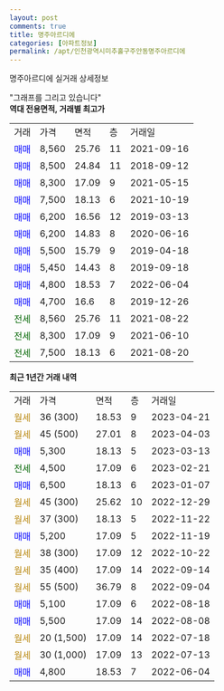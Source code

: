 ```yaml
---
layout: post
comments: true
title: 명주아르디에
categories: [아파트정보]
permalink: /apt/인천광역시미추홀구주안동명주아르디에
---
```


명주아르디에 실거래 상세정보

<script type="text/javascript">
  google.charts.load('current', {'packages':['line', 'corechart']});
  google.charts.setOnLoadCallback(drawChart);

  function drawChart() {
    var data = new google.visualization.DataTable();
    data.addColumn('date', '거래일');
    data.addColumn('number', "매매");
    data.addColumn('number', "전세");
    data.addColumn('number', "전매");

    data.addRows([[new Date(Date.parse("2023-04-21")), null, null, null], [new Date(Date.parse("2023-04-03")), null, null, null], [new Date(Date.parse("2023-03-13")), 5300, null, null], [new Date(Date.parse("2023-02-21")), null, 4500, null], [new Date(Date.parse("2023-01-07")), 6500, null, null], [new Date(Date.parse("2022-12-29")), null, null, null], [new Date(Date.parse("2022-11-22")), null, null, null], [new Date(Date.parse("2022-11-19")), 5200, null, null], [new Date(Date.parse("2022-10-22")), null, null, null], [new Date(Date.parse("2022-09-14")), null, null, null], [new Date(Date.parse("2022-09-04")), null, null, null], [new Date(Date.parse("2022-08-18")), 5100, null, null], [new Date(Date.parse("2022-08-08")), 5500, null, null], [new Date(Date.parse("2022-07-18")), null, null, null], [new Date(Date.parse("2022-07-13")), null, null, null], [new Date(Date.parse("2022-06-04")), 4800, null, null]]);

    var options = {
      hAxis: {
        format: 'yyyy/MM/dd'
      },    
      lineWidth: 0,
      pointsVisible: true,    
      title: '최근 1년간 유형별 실거래가 분포',
      legend: { position: 'bottom' }
    };

    var formatter = new google.visualization.NumberFormat({pattern:'###,###'} );
    formatter.format(data, 1);
    formatter.format(data, 2);
    
    setTimeout(function() {
        var chart = new google.visualization.LineChart(document.getElementById('columnchart_material'));
        chart.draw(data, (options));
        document.getElementById('loading').style.display = 'none';
    }, 200);
  }
</script>


<div id="loading" style="z-index:20; display: block; margin-left: 0px">"그래프를 그리고 있습니다"</div>
<div id="columnchart_material" style="width: 95%; margin-left: 0px; display: block"></div>
<!-- contents start -->
<b>역대 전용면적, 거래별 최고가</b>
<table class="sortable">
    <tr>
      <td>거래</td>
      <td>가격</td>
      <td>면적</td>
      <td>층</td>
      <td>거래일</td>
    </tr>
        <tr>
          <td><a style="color: blue">매매</a></td>
          <td>8,560</td>
          <td>25.76</td>
          <td>11</td>
          <td>2021-09-16</td>
        </tr>            <tr>
          <td><a style="color: blue">매매</a></td>
          <td>8,500</td>
          <td>24.84</td>
          <td>11</td>
          <td>2018-09-12</td>
        </tr>            <tr>
          <td><a style="color: blue">매매</a></td>
          <td>8,300</td>
          <td>17.09</td>
          <td>9</td>
          <td>2021-05-15</td>
        </tr>            <tr>
          <td><a style="color: blue">매매</a></td>
          <td>7,500</td>
          <td>18.13</td>
          <td>6</td>
          <td>2021-10-19</td>
        </tr>            <tr>
          <td><a style="color: blue">매매</a></td>
          <td>6,200</td>
          <td>16.56</td>
          <td>12</td>
          <td>2019-03-13</td>
        </tr>            <tr>
          <td><a style="color: blue">매매</a></td>
          <td>6,200</td>
          <td>14.83</td>
          <td>8</td>
          <td>2020-06-16</td>
        </tr>            <tr>
          <td><a style="color: blue">매매</a></td>
          <td>5,500</td>
          <td>15.79</td>
          <td>9</td>
          <td>2019-04-18</td>
        </tr>            <tr>
          <td><a style="color: blue">매매</a></td>
          <td>5,450</td>
          <td>14.43</td>
          <td>8</td>
          <td>2019-09-18</td>
        </tr>            <tr>
          <td><a style="color: blue">매매</a></td>
          <td>4,800</td>
          <td>18.53</td>
          <td>7</td>
          <td>2022-06-04</td>
        </tr>            <tr>
          <td><a style="color: blue">매매</a></td>
          <td>4,700</td>
          <td>16.6</td>
          <td>8</td>
          <td>2019-12-26</td>
        </tr>        
        <tr>
              <td><a style="color: darkgreen">전세</a></td>
              <td>8,560</td>
              <td>25.76</td>
              <td>11</td>
              <td>2021-08-22</td>
            </tr>            <tr>
              <td><a style="color: darkgreen">전세</a></td>
              <td>8,300</td>
              <td>17.09</td>
              <td>9</td>
              <td>2021-06-10</td>
            </tr>            <tr>
              <td><a style="color: darkgreen">전세</a></td>
              <td>7,500</td>
              <td>18.13</td>
              <td>6</td>
              <td>2021-08-20</td>
            </tr>        
    
</table>

<b>최근 1년간 거래 내역</b>

<table class="sortable">
    <tr>
      <td>거래</td>
      <td>가격</td>
      <td>면적</td>
      <td>층</td>
      <td>거래일</td>
    </tr>
    <tr>
      <td><a style="color: darkgoldenrod">월세</a></td>
      <td>36 (300)</td>
      <td>18.53</td>
      <td>9</td>
      <td>2023-04-21</td>
    </tr>          <tr>
      <td><a style="color: darkgoldenrod">월세</a></td>
      <td>45 (500)</td>
      <td>27.01</td>
      <td>8</td>
      <td>2023-04-03</td>
    </tr>          <tr>
      <td><a style="color: blue">매매</a></td>
      <td>5,300</td>
      <td>18.13</td>
      <td>5</td>
      <td>2023-03-13</td>
    </tr>          <tr>
      <td><a style="color: darkgreen">전세</a></td>
      <td>4,500</td>
      <td>17.09</td>
      <td>6</td>
      <td>2023-02-21</td>
    </tr>          <tr>
      <td><a style="color: blue">매매</a></td>
      <td>6,500</td>
      <td>18.13</td>
      <td>6</td>
      <td>2023-01-07</td>
    </tr>          <tr>
      <td><a style="color: darkgoldenrod">월세</a></td>
      <td>45 (300)</td>
      <td>25.62</td>
      <td>10</td>
      <td>2022-12-29</td>
    </tr>          <tr>
      <td><a style="color: darkgoldenrod">월세</a></td>
      <td>37 (300)</td>
      <td>18.13</td>
      <td>5</td>
      <td>2022-11-22</td>
    </tr>          <tr>
      <td><a style="color: blue">매매</a></td>
      <td>5,200</td>
      <td>17.09</td>
      <td>5</td>
      <td>2022-11-19</td>
    </tr>          <tr>
      <td><a style="color: darkgoldenrod">월세</a></td>
      <td>38 (300)</td>
      <td>17.09</td>
      <td>12</td>
      <td>2022-10-22</td>
    </tr>          <tr>
      <td><a style="color: darkgoldenrod">월세</a></td>
      <td>35 (400)</td>
      <td>17.09</td>
      <td>14</td>
      <td>2022-09-14</td>
    </tr>          <tr>
      <td><a style="color: darkgoldenrod">월세</a></td>
      <td>55 (500)</td>
      <td>36.79</td>
      <td>8</td>
      <td>2022-09-04</td>
    </tr>          <tr>
      <td><a style="color: blue">매매</a></td>
      <td>5,100</td>
      <td>17.09</td>
      <td>6</td>
      <td>2022-08-18</td>
    </tr>          <tr>
      <td><a style="color: blue">매매</a></td>
      <td>5,500</td>
      <td>17.09</td>
      <td>14</td>
      <td>2022-08-08</td>
    </tr>          <tr>
      <td><a style="color: darkgoldenrod">월세</a></td>
      <td>20 (1,500)</td>
      <td>17.09</td>
      <td>14</td>
      <td>2022-07-18</td>
    </tr>          <tr>
      <td><a style="color: darkgoldenrod">월세</a></td>
      <td>30 (1,000)</td>
      <td>17.09</td>
      <td>13</td>
      <td>2022-07-13</td>
    </tr>          <tr>
      <td><a style="color: blue">매매</a></td>
      <td>4,800</td>
      <td>18.53</td>
      <td>7</td>
      <td>2022-06-04</td>
    </tr>      </table>
<!-- contents end -->    

